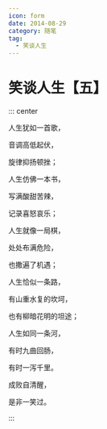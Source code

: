 ```yaml
---
icon: form
date: 2014-08-29
category: 随笔
tag:
  - 笑谈人生
---
```


# 笑谈人生【五】

::: center

人生犹如一首歌，

音调高低起伏，

旋律抑扬顿挫；

人生仿佛一本书，

写满酸甜苦辣，

记录喜怒哀乐；

人生就像一局棋，

处处布满危险，

也撒遍了机遇；

人生恰似一条路，

有山重水复的坎坷，

也有柳暗花明的坦途；

人生如同一条河，

有时九曲回肠，

有时一泻千里。

成败自清醒，

是非一笑过。

:::
